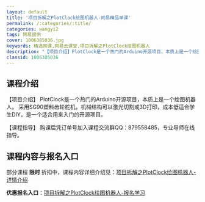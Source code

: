 ```yaml
---
layout: default
title: '项目拆解之PlotClock绘图机器人-网易精品单课'
permalink: /:categories/:title/
categories: wangyi2
tags: 网易提供
cover: 1006385036.jpg
keywords: 精选网课,网易云课堂,项目拆解之PlotClock绘图机器人
description: "【项目介绍】PlotClock是一个热门的Arduino开源项目，本质上是一个绘图机器人。采用SG90塑料齿轮舵机，机械结构可以激光切割或3D打印，成本低适合学生DIY，是一个适合用来入门的"
classid: 1006385036
---
```


## 课程介绍

【项目介绍】
PlotClock是一个热门的Arduino开源项目，本质上是一个绘图机器人。
采用SG90塑料齿轮舵机，机械结构可以激光切割或3D打印，成本低适合学生DIY，是一个适合用来入门的开源项目。

【课程指导】
购课后凭订单号加入课程交流群QQ：879558485，专业导师在线指导。

## 课程内容与报名入口

部分课程 **限时** 折扣中，课程内容详细介绍见：[项目拆解之PlotClock绘图机器人-详情介绍](https://study.163.com/course/introduction/1006385036.htm?share=1&shareId=1025206652&utm_campaign=share&utm_medium=iphoneShare&utm_source=&utm_u=1025206652)

**优惠报名入口**：[项目拆解之PlotClock绘图机器人-报名学习](https://study.163.com/course/introduction/1006385036.htm?share=1&shareId=1025206652&utm_campaign=share&utm_medium=iphoneShare&utm_source=&utm_u=1025206652)

